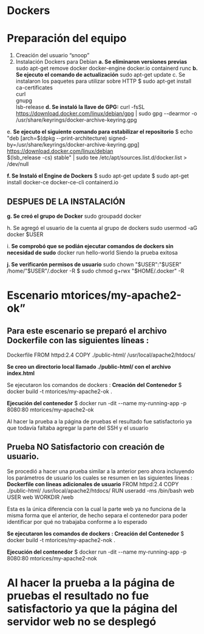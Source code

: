 # Dockers
# Preparación del equipo
1)	Creación del usuario “snoop”
2)	Instalación Dockers para Debian
**a.	Se eliminaron versiones previas**
sudo apt-get remove docker docker-engine docker.io containerd runc
**b.	Se ejecuto el comando de actualización**
sudo apt-get update
c.	Se instalaron los paquetes para utilizar sobre HTTP
$ sudo apt-get install \
    ca-certificates \
    curl \
    gnupg \
    lsb-release
**d.	Se instaló la llave de GPG:**
curl -fsSL https://download.docker.com/linux/debian/gpg | sudo gpg --dearmor -o /usr/share/keyrings/docker-archive-keyring.gpg

e.	**Se ejecuto el siguiente comando para estabilizar el repositorio**
$ echo \
"deb [arch=$(dpkg --print-architecture) signed-by=/usr/share/keyrings/docker-archive-keyring.gpg] https://download.docker.com/linux/debian \
$(lsb_release -cs) stable" | sudo tee /etc/apt/sources.list.d/docker.list > /dev/null

**f.	Se Instaló el Engine de Dockers**
$ sudo apt-get update
$ sudo apt-get install docker-ce docker-ce-cli containerd.io

## DESPUES DE LA INSTALACIÓN
**g.	Se creó el grupo de Docker**
sudo groupadd docker

h.	Se agregó el usuario de la cuenta al grupo de dockers
sudo usermod -aG docker $USER

i.	**Se comprobó que se podián ejecutar comandos de dockers sin necesidad de sudo**
docker run hello-world
Siendo la prueba exitosa 

**j.	Se verificarón permisos de usuario**
sudo chown "$USER":"$USER" /home/"$USER"/.docker -R
$ sudo chmod g+rwx "$HOME/.docker" -R

# Escenario mtorices/my-apache2-ok”  

## Para este escenario se preparó el archivo Dockerfile con las siguientes líneas :
Dockerfile
FROM httpd:2.4
COPY ./public-html/ /usr/local/apache2/htdocs/


**Se creo un directorio local llamado ./public-html/  con el archivo index.html**

Se ejecutaron los comandos de dockers :
**Creación del Contenedor**
$ docker build -t mtorices/my-apache2-ok .
 

**Ejecución del contenedor**
$ docker run -dit --name my-running-app -p 8080:80 mtorices/my-apache2-ok

 

Al hacer la prueba a la página de pruebas el resultado fue satisfactorio ya que todavía faltaba agregar la parte del SSH y el usuario
 

## Prueba NO Satisfactorio con creación de usuario.
Se procedió a hacer una prueba similar a la anterior pero ahora incluyendo los parámetros de usuario los cuales se resumen en las siguientes líneas :
**Dockerfile con líneas adicionales de usuario**
FROM httpd:2.4
COPY ./public-html/ /usr/local/apache2/htdocs/
RUN useradd -ms /bin/bash web
USER web
WORKDIR /web


Esta es la única diferencia con la cual la parte web ya no funciona de la misma forma que el anterior, de hecho separa el contenedor para poder identificar por qué no trabajaba conforme a lo esperado

**Se ejecutaron los comandos de dockers :
Creación del Contenedor**
$ docker build -t mtorices/my-apache2-nok .
 

**Ejecución del contenedor**
$ docker run -dit --name my-running-app -p 8080:80 mtorices/my-apache2-nok

 

# **Al hacer la prueba a la página de pruebas el resultado no fue satisfactorio ya que la página del servidor web no se desplegó**
 
 
